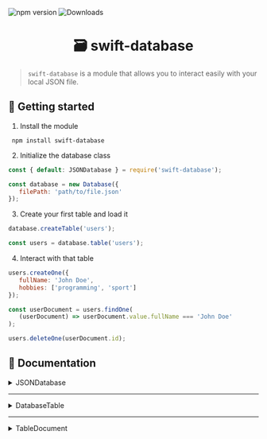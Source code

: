 ![npm version](https://img.shields.io/npm/v/swift-database?color=c80000&label=npm%20version) ![Downloads](https://img.shields.io/npm/dt/swift-database?label=Downloads)

# <center>🗃 swift-database</center>

> `swift-database` is a module that allows you to interact easily with your local JSON file.

## 🔰 Getting started

1. Install the module

```
 npm install swift-database
```

2. Initialize the database class

```javascript
const { default: JSONDatabase } = require('swift-database');

const database = new Database({
   filePath: 'path/to/file.json'
});
```

3. Create your first table and load it

```javascript
database.createTable('users');

const users = database.table('users');
```

4. Interact with that table

```javascript
users.createOne({
   fullName: 'John Doe',
   hobbies: ['programming', 'sport']
});

const userDocument = users.findOne(
   (userDocument) => userDocument.value.fullName === 'John Doe'
);

users.deleteOne(userDocument.id);
```

## 📖 Documentation

<details>
<summary>JSONDatabase</summary>

> Represents the database.

<details>
<summary>Constructor</summary>

| Parameter |          Type          | Required | Default |      Description      |
| :-------: | :--------------------: | :------: | :-----: | :-------------------: |
| `options` | `{ filePath: string }` |    ✓     | _None_  | The database options. |

**Example :**

```javascript
const database = new JSONDatabase({
   filePath: 'path/to/file.json'
});
```

</details>

<details>
<summary>JSONDatabase.tables</summary>

> Returns an array of each table's name.

**Type:** `string[]`

</details>

<details>
<summary>JSONDatabase.table(name)</summary>

> Loads a table from the database.

| Parameter |   Type   | Required | Default |               Description               |
| :-------: | :------: | :------: | :-----: | :-------------------------------------: |
|  `name`   | `string` |    ✓     | _None_  | The name of the table you want to load. |

**Returns:** `DatabaseTable`

**Example :**

```javascript
const users = database.table('users');
```

</details>

<details>
<summary>JSONDatabase.createTable(name)</summary>

> Creates a new table into the database.

| Parameter |   Type   | Required | Default |                Description                |
| :-------: | :------: | :------: | :-----: | :---------------------------------------: |
|  `name`   | `string` |    ✓     | _None_  | The name of the table you want to create. |

**Returns:** `DatabaseTable`

**Example :**

```javascript
const users = database.createTable('users');
```

</details>

<details>
<summary>JSONDatabase.deleteTable(name)</summary>

> Delete an existing table from the database.

| Parameter |   Type   | Required | Default |                Description                |
| :-------: | :------: | :------: | :-----: | :---------------------------------------: |
|  `name`   | `string` |    ✓     | _None_  | The name of the table you want to delete. |

**Returns:** `void`

**Example :**

```javascript
database.deleteTable('users');
```

</details>

</details>

---

<details>
<summary>DatabaseTable</summary>

> Represents a database table.

<details>
<summary>DatabaseTable.size</summary>

> Returns the amount of documents inside the table.

**Type:** `number`

</details>

<details>
<summary>DatabaseTable.all</summary>

> Returns an array of every table documents.

**Type:** `TableDocument[]`

</details>

<details>
<summary>DatabaseTable.getById(documentId)</summary>

> Returns the table document that matches the specified id.

|  Parameter   |   Type   | Required | Default |               Description               |
| :----------: | :------: | :------: | :-----: | :-------------------------------------: |
| `documentId` | `string` |    ✓     | _None_  | The id of the document you want to get. |

**Returns:** `TableDocument`

**Example :**

```javascript
const DOCUMENT_ID = '0557f4db-5688-4d99-8f85-a83605cf8c1e';

const userDocument = users.getById(DOCUMENT_ID);
```

</details>

<details>
<summary>DatabaseTable.findOne(predicate)</summary>

> Returns the first table document that matches the predicate.

|  Parameter  |        Type         | Required | Default |                         Description                         |
| :---------: | :-----------------: | :------: | :-----: | :---------------------------------------------------------: |
| `predicate` | `PredicateFunction` |    ✓     | _None_  | The predicate function you want to filter the documents by. |

💡 `PredicateFunction` = `(document: TableDocument, index: number, table: object[]) => boolean`

**Returns:** `TableDocument`

**Example :**

```javascript
const userDocument = users.findOne(
   (userDocument) => userDocument.value.fullName === 'John Doe'
);
```

</details>

<details>
<summary>DatabaseTable.findMany(predicate)</summary>

> Returns every documents that match the predicate.

|  Parameter  |        Type         | Required | Default |                         Description                         |
| :---------: | :-----------------: | :------: | :-----: | :---------------------------------------------------------: |
| `predicate` | `PredicateFunction` |    ✓     | _None_  | The predicate function you want to filter the documents by. |

💡 `PredicateFunction` = `(document: TableDocument, index: number, table: object[]) => boolean`

**Returns:** `TableDocument[]`

**Example :**

```javascript
const userDocuments = users.findMany((userDocument) =>
   userDocument.value.hobbies.includes('programming')
);
```

</details>

<details>
<summary>DatabaseTable.createOne(data)</summary>

> Creates a new table document and returns it.

| Parameter |   Type   | Required | Default |     Description      |
| :-------: | :------: | :------: | :-----: | :------------------: |
|  `data`   | `object` |    ✓     | _None_  | The document's data. |

**Returns:** `TableDocument`

**Example :**

```javascript
const createdUserDocument = users.createOne({
   fullName: 'John Doe',
   hobbies: ['programming', 'sport']
});
```

</details>

<details>
<summary>DatabaseTable.createMany(...data)</summary>

> Creates many table documents and returns them.

| Parameter |    Type    | Required | Default |            Description            |
| :-------: | :--------: | :------: | :-----: | :-------------------------------: |
|  `data`   | `object[]` |    ✓     | _None_  | An array of each document's data. |

**Returns:** `TableDocument[]`

**Example :**

```javascript
const createdUserDocuments = users.createMany(
   {
      fullName: 'John Doe',
      hobbies: ['programming', 'sport']
   },
   {
      fullName: 'Alice Doe',
      hobbies: ['studying', 'videogames']
   }
);
```

</details>

<details>
<summary>DatabaseTable.deleteOne(documentId)</summary>

> Deletes a table document.

|  Parameter   |   Type   | Required | Default |                Description                 |
| :----------: | :------: | :------: | :-----: | :----------------------------------------: |
| `documentId` | `string` |    ✓     | _None_  | The id of the document you want to delete. |

**Returns:** `TableDocument`

**Example :**

```javascript
const DOCUMENT_ID = '0557f4db-5688-4d99-8f85-a83605cf8c1e';

const deletedUserDocument = users.deleteOne(DOCUMENT_ID);
```

</details>

<details>
<summary>DatabaseTable.deleteMany(...documentIds)</summary>

> Deletes many table documents.

|   Parameter   |    Type    | Required | Default |                    Description                     |
| :-----------: | :--------: | :------: | :-----: | :------------------------------------------------: |
| `documentIds` | `string[]` |    ✓     | _None_  | An array of each document's id you want to delete. |

**Returns:** `TableDocument[]`

**Example :**

```javascript
const DOCUMENT_IDS = [
   '0557f4db-5688-4d99-8f85-a83605cf8c1e',
   '2fe5a45e-1ffe-47ba-ab14-ac94ee26ec68'
];

const deletedUserDocuments = users.deleteMany(DOCUMENT_IDS);
```

</details>

<details>
<summary>DatabaseTable.update(documentId, data)</summary>

> Updates a table document.

|  Parameter   |   Type   | Required | Default |                Description                 |
| :----------: | :------: | :------: | :-----: | :----------------------------------------: |
| `documentId` | `string` |    ✓     | _None_  | The id of the document you want to update. |
|    `data`    | `object` |    ✓     | _None_  |        The data you want to update.        |

**Returns:** `TableDocument`

**Example :**

```javascript
const DOCUMENT_ID = '0557f4db-5688-4d99-8f85-a83605cf8c1e';

// Before: TableDocument { id: ..., value: { fullName: 'Alice Doe', ... } }
const updatedUserDocument = users.update(DOCUMENT_ID, {
   fullName: 'Alice Dart'
});
// After: TableDocument { id: ..., value: { fullName: 'Alice Dart', ... } }
```

</details>

<details>
<summary>DatabaseTable.increment(documentId, propertyKey, value)</summary>

> Increments a document's property.

|   Parameter   |   Type   | Required | Default |                     Description                     |
| :-----------: | :------: | :------: | :-----: | :-------------------------------------------------: |
| `documentId`  | `string` |    ✓     | _None_  | The id of the document you want to make changes on. |
| `propertyKey` | `string` |    ✓     | _None_  |   The key of the property you want to increment.    |
|    `value`    | `string` |    X     |   `1`   |  The value you want to increment the property by.   |

**Returns:** `TableDocument`

**Example :**

```javascript
const DOCUMENT_ID = '0557f4db-5688-4d99-8f85-a83605cf8c1e';

// Before: TableDocument { id: ..., value: { age: 21, ... } }
const updatedUserDocument = users.increment(DOCUMENT_ID, 'age');
// After: TableDocument { id: ..., value: { age: 22, ... } }
```

</details>

<details>
<summary>DatabaseTable.decrement(documentId, propertyKey, value)</summary>

> Decrements a document's property.

|   Parameter   |   Type   | Required | Default |                     Description                     |
| :-----------: | :------: | :------: | :-----: | :-------------------------------------------------: |
| `documentId`  | `string` |    ✓     | _None_  | The id of the document you want to make changes on. |
| `propertyKey` | `string` |    ✓     | _None_  |   The key of the property you want to decrement.    |
|    `value`    | `string` |    X     |   `1`   |  The value you want to decrement the property by.   |

**Returns:** `TableDocument`

**Example :**

```javascript
const DOCUMENT_ID = '0557f4db-5688-4d99-8f85-a83605cf8c1e';

// Before: TableDocument: { id: ..., value: { lives: 3, ... } }
const updatedUserDocument = users.decrement(DOCUMENT_ID, 'lives');
// After: TableDocument: { id: ..., value: { lives: 2, ... } }
```

</details>

<details>
<summary>DatabaseTable.multiply(documentId, propertyKey, value)</summary>

> Multiplies a document's property.

|   Parameter   |   Type   | Required | Default |                     Description                     |
| :-----------: | :------: | :------: | :-----: | :-------------------------------------------------: |
| `documentId`  | `string` |    ✓     | _None_  | The id of the document you want to make changes on. |
| `propertyKey` | `string` |    ✓     | _None_  |    The key of the property you want to multiply.    |
|    `value`    | `string` |    ✓     | _None_  |   The value you want to multiply the property by.   |

**Returns:** `TableDocument`

**Example :**

```javascript
const DOCUMENT_ID = '0557f4db-5688-4d99-8f85-a83605cf8c1e';

// Before: TableDocument: { id: ..., value: { chances: 10, ... } }
const updatedUserDocument = users.multiply(DOCUMENT_ID, 'chances', 1.5);
// After: TableDocument: { id: ..., value: { chances: 15, ... } }
```

</details>

<details>
<summary>DatabaseTable.divide(documentId, propertyKey, value)</summary>

> Divides a document's property.

|   Parameter   |   Type   | Required | Default |                     Description                     |
| :-----------: | :------: | :------: | :-----: | :-------------------------------------------------: |
| `documentId`  | `string` |    ✓     | _None_  | The id of the document you want to make changes on. |
| `propertyKey` | `string` |    ✓     | _None_  |     The key of the property you want to divide.     |
|    `value`    | `string` |    ✓     | _None_  |    The value you want to divide the property by.    |

**Returns:** `TableDocument`

**Example :**

```javascript
const DOCUMENT_ID = '0557f4db-5688-4d99-8f85-a83605cf8c1e';

// Before: TableDocument: { id: ..., value: { chances: 10, ... } }
const updatedUserDocument = users.divide(DOCUMENT_ID, 'chances', 2);
// Before: TableDocument: { id: ..., value: { chances: 5, ... } }
```

</details>

<details>
<summary>DatabaseTable.deleteProperty(documentId, key)</summary>

> Deletes a document's property.

|  Parameter   |   Type   | Required | Default |                     Description                     |
| :----------: | :------: | :------: | :-----: | :-------------------------------------------------: |
| `documentId` | `string` |    ✓     | _None_  | The id of the document you want to make changes on. |
|    `key`     | `string` |    ✓     | _None_  |     The key of the property you want to delete.     |

**Returns:** `TableDocument`

**Example :**

```javascript
const DOCUMENT_ID = '0557f4db-5688-4d99-8f85-a83605cf8c1e';

// Before: TableDocument: { id: ..., value: { fullName: 'John Doe', age: 21 } }
const updatedUserDocument = users.deleteProperty(DOCUMENT_ID, 'fullName');
// Before: TableDocument: { id: ..., value: { age: 21 } }
```

</details>

<details>
<summary>DatabaseTable.push(documentId, propertyKey, ...items)</summary>

> Pushes items into an array document's property;

|   Parameter   |   Type   | Required | Default |                         Description                         |
| :-----------: | :------: | :------: | :-----: | :---------------------------------------------------------: |
| `documentId`  | `string` |    ✓     | _None_  |     The id of the document you want to make changes on.     |
| `propertyKey` | `string` |    ✓     | _None_  | The key to the array property you want to push the item to. |
|    `items`    | `any[]`  |    ✓     | _None_  |         The items you want to push into the array.          |

**Returns:** `TableDocument`

**Example :**

```javascript
const DOCUMENT_ID = '0557f4db-5688-4d99-8f85-a83605cf8c1e';

// Before: TableDocument: { id: ..., value: { hobbies: ['programming'], ... } }
const updatedUserDocument = users.push(DOCUMENT_ID, 'hobbies', 'tennis');
// Before: TableDocument: { id: ..., value: { hobbies: ['programming', 'tennis'], ... } }
```

</details>
</details>

---

<details>
<summary>TableDocument</summary>

> Represents a table document.

<details>
<summary>TableDocument.id</summary>

> Returns the document's id.

**Type:** `string`

</details>

<details>
<summary>TableDocument.value</summary>

> Returns the document's data.

**Type:** `object`

</details>
</details>
